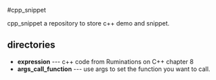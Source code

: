 #cpp_snippet

cpp_snippet a repository to store c++ demo and snippet.

## directories
- **expression**         --- c++ code from Ruminations on C++ chapter 8
- **args_call_function** --- use args to set the function you want to call.
